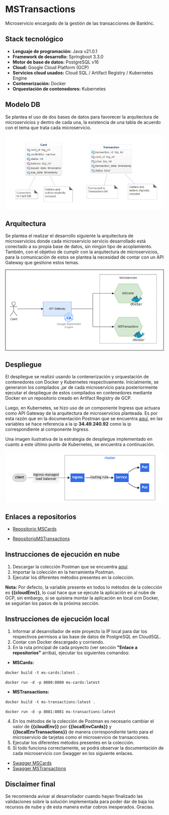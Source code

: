 # MSTransactions

Microservicio encargado de la gestión de las transacciones de BankInc.

## Stack tecnológico

- **Lenguaje de programación:** Java v21.0.1
- **Framework de desarrollo:** Springboot 3.3.0
- **Motor de base de datos:** PostgreSQL v16
- **Cloud:** Google Cloud Platform (GCP)
- **Servicios cloud usados:** Cloud SQL / Artifact Registry / Kubernetes Engine
- **Contenerización:** Docker
- **Orquestación de contenedores:** Kubernetes

## Modelo DB

Se plantea el uso de dos bases de datos para favorecer la arquitectura de microservicios y dentro de cada una, la
existencia de una tabla de acuerdo con el tema que trata cada microservicio.

![](/assets/modelodb.png)

## Arquitectura

Se plantea el realizar el desarrollo siguiente la arquitectura de microservicios donde cada microservicio servicio
desarrollado está conectado a su propia base de datos, sin ningún tipo de acoplamiento. También, con el objetivo
de cumplir con la arquitectura de microservicios, para la comunicación de estos se plantea la necesidad de contar
con un API Gateway que gestione estos temas.

![](/assets/arquitectura.png)

## Despliegue

El despliegue se realizó usando la contenerización y orquestación de contenedores con Docker y Kubernetes 
respectivamente. Inicialmente, se generaron los compilados .jar de cada microservicio para posteriormente ejecutar
el despliegue de estos compilados en contenedores mediante Docker en un repositorio creado en Artifact Registry de
GCP.

Luego, en Kubernetes, se hizo uso de un componente Ingress que actuara como API Gateway de la
arquitectura de microservicios planteada. Es por esta razón que en la documentación Postman que se encuentra 
[aquí](/assets/Prueba%20técnica%20Novatec.postman_collection.json), en las variables se hace referencia a la 
ip **34.49.240.92** como la ip correspondiente al componente Ingress.

Una imagen ilustrativa de la estrategia de despliegue implementado en cuanto a este último punto de Kubernetes, 
se encuentra a continuación.

![](/assets/despliegue.png)

## Enlaces a repositorios
- [Repositorio MSCards](https://github.com/miso-csuarezg7140/MSCards)

- [RepositorioMSTransactions](https://github.com/miso-csuarezg7140/MSTransactions/)

## Instrucciones de ejecución en nube

1) Descargar la colección Postman que se encuentra [aquí](/assets/Prueba%20técnica%20Novatec.postman_collection.json).
2) Importar la colección en la herramienta Postman.
3) Ejecutar los diferentes métodos presentes en la colección. 

**Nota:** Por defecto, la variable presente en todos lo métodos de la colección es **{{cloudEnv}}**, lo cual hace que
se ejecute la aplicación en al nube de GCP, sin embargo, si se quisiera montar la aplicación en local con Docker, 
se seguirían los pasos de la próxima sección.

## Instrucciones de ejecución local

1) Informar al desarrollador de este proyecto la IP local para dar los respectivos permisos a las base de datos de 
PostgreSQL en CloudSQL.
2) Contar con Docker descargado y corriendo.
3) En la ruta principal de cada proyecto (ver sección **"Enlace a repositorios"** arriba), ejecutar los siguientes 
comandos:

- **MSCards:**

``docker build -t ms-cards:latest .``

``docker run -d -p 8080:8080 ms-cards:latest``

- **MSTransactions:**

``docker build -t ms-transactions:latest .``

``docker run -d -p 8081:8081 ms-transactions:latest``

4) En los métodos de la colección de Postman es necesario cambiar el valor de **{{cloudEnv}}** por 
**{{localEnvCards}}** y **{{localEnvTransactions}}** de manera correspondiente tanto para el microservicio de 
tarjetas como el microservicio de transacciones.
5) Ejecutar los diferentes métodos presentes en la colección.
6) Si todo funciona correctamente, se podrá observar la documentación de cada microservicio con Swagger en los
siguiente enlaces.

- [Swagger MSCards](http://localhost:8080/swagger-ui/index.html)
- [Swagger MSTransactions](http://localhost:8081/swagger-ui/index.html)

## Disclaimer final
Se recomienda avisar al desarrollador cuando hayan finalizado las validaciones sobre la solución implementada para
poder dar de baja los recursos de nube y de esta manera evitar cobros inesperados. Gracias.
